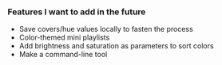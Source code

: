 ### Features I want to add in the future
- Save covers/hue values locally to fasten the process
- Color-themed mini playlists
- Add brightness and saturation as parameters to sort colors
- Make a command-line tool
